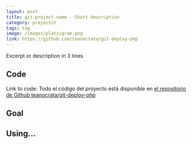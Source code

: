 ```yaml
---
layout: post
title: git-project-name - Short description
category: projectst
tags: tag
image: /images/platzigram.png
link: https://github.com/teanocrata/git-deploy-php
---
```


Excerpt or description in 3 lines

## Code

Link to code: Todo el código del proyecto está disponible en [el repositorio de Github teanocrata/git-deploy-php](https://github.com/teanocrata/git-deploy-php)

## Goal

## Using...

